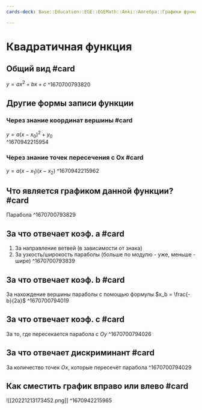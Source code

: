 ```yaml
---
cards-deck: Base::Education::EGE::EGEMath::Anki::Алгебра::Графики функций

---
```


# Квадратичная функция

## Общий вид #card 
$y = ax^2 + bx + c$ 
^1670700793820

## Другие формы записи функции

### Через знание координат вершины #card
$y = a(x-x_0)^2+y_0$  
^1670942215954

### Через знание точек пересечения с Ox #card
$y = a(x-x_1)(x-x_2)$ 
^1670942215962

## Что является графиком данной функции? #card 
Парабола
^1670700793829

## За что отвечает коэф. a #card 
1. За направление ветвей (в зависимости от знака)
2. За узкость/широкость параболы (больше по модулю - уже, меньше - шире)
^1670700793839

## За что отвечает коэф. b #card 
За нахождение вершины параболы с помощью формулы $x_b = \frac{-b}{2a}$
^1670700794019

## За что отвечает коэф. c #card 
За то, где пересекается парабола с $Oy$
^1670700794026

## За что отвечает дискриминант #card 
За количество точек $Ox$, которые пересечёт парабола
^1670700794029

## Как сместить график вправо или влево #card 
![[20221213173452.png]]
^1670942215965
